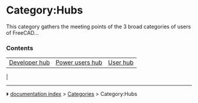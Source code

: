 # Category:Hubs
This category gathers the meeting points of the 3 broad categories of users of FreeCAD\...

### Contents

|     |     |     |
| --- | --- | --- |
| [Developer hub](Developer_hub.md) | [Power users hub](Power_users_hub.md) | [User hub](User_hub.md) |
|



---
⏵ [documentation index](../README.md) > [Categories](Category_Categories.md) > Category:Hubs
